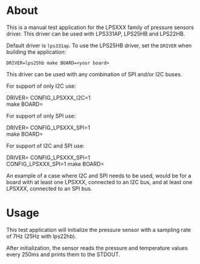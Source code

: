 # About

This is a manual test application for the LPSXXX family of pressure sensors
driver. This driver can be used with LPS331AP, LPS25HB and LPS22HB.

Default driver is `lps331ap`. To use the LPS25HB driver, set the `DRIVER` when
building the application:

    DRIVER=lps25hb make BOARD=<your board>

This driver can be used with any combination of SPI and/or I2C buses.

For support of only I2C use:

DRIVER=<lps331ap or lps25hb or lps22hb> CONFIG_LPSXXX_I2C=1 \
make BOARD=<your board>

For support of only SPI use:

DRIVER=<lps331ap or lps25hb or lps22hb> CONFIG_LPSXXX_SPI=1 \
make BOARD=<your board>

For support of I2C and SPI use:

DRIVER=<lps331ap or lps25hb or lps22hb> CONFIG_LPSXXX_SPI=1 \
CONFIG_LPSXXX_SPI=1 make BOARD=<your board>

An example of a case where I2C and SPI needs to be used, would be for
a board with at least one LPSXXX, connected to an I2C bus, and at least
one LPSXXX, connected to an SPI bus.

# Usage

This test application will initialize the pressure sensor with a sampling rate
of 7Hz (25Hz with lps22hb).

After initialization, the sensor reads the pressure and temperature values
every 250ms and prints them to the STDOUT.
